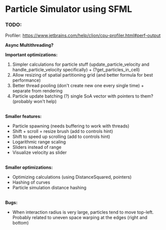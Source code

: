 # Particle Simulator using SFML

### TODO:
Profiler: https://www.jetbrains.com/help/clion/cpu-profiler.html#perf-output

**Async Multithreading?**

**Important optimizations:**
1. Simpler calculations for particle stuff (update_particle_velocity and handle_particle_velocity specifically) + (?get_particles_in_cell)
2. Allow resizing of spatial partitioning grid (and better formula for best performance)
3. Better thread pooling (don't create new one every single time) + separate from rendering
4. Particle update batching (?) single SoA vector with pointers to them? (probably won't help)

\
**Smaller features:**
- Particle spawning (needs buffering to work with threads)
- Shift + scroll = resize brush (add to controls hint)
- Shift to speed up scrolling (add to controls hint)
- Logarithmic range scaling
- Sliders instead of range
- Visualize velocity as slider

\
**Smaller optimizations:**
- Optimizing calculations (using DistanceSquared, pointers)
- Hashing of curves
- Particle simulation distance hashing

\
**Bugs:**
- When interaction radius is very large, particles tend to move top-left. Probably related to uneven space warping at the edges (right and bottom)